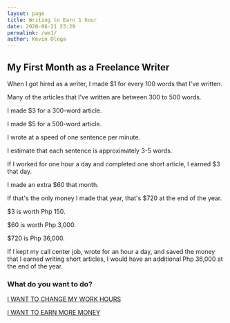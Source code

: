 ```yaml
--- 
layout: page
title: Writing to Earn 1 hour
date: 2020-06-21 23:29
permalink: /we1/ 
author: Kevin Olega 
--- 
```

## My First Month as a Freelance Writer

When I got hired as a writer, I made $1 for every 100 words that I've written.

Many of the articles that I've written are between 300 to 500 words.

I made $3 for a 300-word article.

I made $5 for a 500-word article.

I wrote at a speed of one sentence per minute.

I estimate that each sentence is approximately 3-5 words.

If I worked for one hour a day and completed one short article, I earned $3 that day.

I made an extra $60 that month.

If that's the only money I made that year, that's $720 at the end of the year.

$3 is worth Php 150.

$60 is worth Php 3,000.

$720 is Php 36,000.

If I kept my call center job, wrote for an hour a day, and saved the money that I earned writing short articles, I would have an additional Php 36,000 at the end of the year.

### What do you want to do?

<a href="https://callcentertrainingtips.com/weh/" class="button focus">I WANT TO CHANGE MY WORK HOURS</a>

<a href="https://callcentertrainingtips.com/wey1/" class="button focus">I WANT TO EARN MORE MONEY</a>


